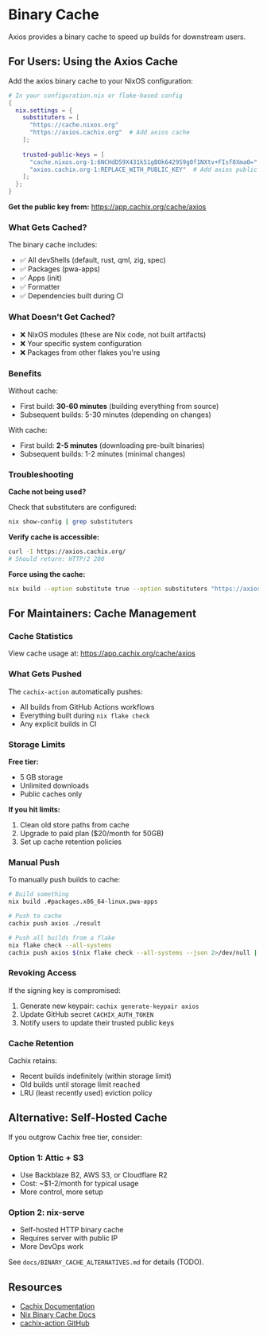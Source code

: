 # Binary Cache

Axios provides a binary cache to speed up builds for downstream users.

## For Users: Using the Axios Cache

Add the axios binary cache to your NixOS configuration:

```nix
# In your configuration.nix or flake-based config
{
  nix.settings = {
    substituters = [
      "https://cache.nixos.org"
      "https://axios.cachix.org"  # Add axios cache
    ];
    
    trusted-public-keys = [
      "cache.nixos.org-1:6NCHdD59X431kS1gBOk6429S9g0f1NXtv+FIsf8Xma0="
      "axios.cachix.org-1:REPLACE_WITH_PUBLIC_KEY"  # Add axios public key
    ];
  };
}
```

**Get the public key from:** https://app.cachix.org/cache/axios

### What Gets Cached?

The binary cache includes:
- ✅ All devShells (default, rust, qml, zig, spec)
- ✅ Packages (pwa-apps)
- ✅ Apps (init)
- ✅ Formatter
- ✅ Dependencies built during CI

### What Doesn't Get Cached?

- ❌ NixOS modules (these are Nix code, not built artifacts)
- ❌ Your specific system configuration
- ❌ Packages from other flakes you're using

### Benefits

Without cache:
- First build: **30-60 minutes** (building everything from source)
- Subsequent builds: 5-30 minutes (depending on changes)

With cache:
- First build: **2-5 minutes** (downloading pre-built binaries)
- Subsequent builds: 1-2 minutes (minimal changes)

### Troubleshooting

**Cache not being used?**

Check that substituters are configured:
```bash
nix show-config | grep substituters
```

**Verify cache is accessible:**
```bash
curl -I https://axios.cachix.org/
# Should return: HTTP/2 200
```

**Force using the cache:**
```bash
nix build --option substitute true --option substituters "https://axios.cachix.org https://cache.nixos.org"
```

## For Maintainers: Cache Management

### Cache Statistics

View cache usage at: https://app.cachix.org/cache/axios

### What Gets Pushed

The `cachix-action` automatically pushes:
- All builds from GitHub Actions workflows
- Everything built during `nix flake check`
- Any explicit builds in CI

### Storage Limits

**Free tier:**
- 5 GB storage
- Unlimited downloads
- Public caches only

**If you hit limits:**
1. Clean old store paths from cache
2. Upgrade to paid plan ($20/month for 50GB)
3. Set up cache retention policies

### Manual Push

To manually push builds to cache:

```bash
# Build something
nix build .#packages.x86_64-linux.pwa-apps

# Push to cache
cachix push axios ./result

# Push all builds from a flake
nix flake check --all-systems
cachix push axios $(nix flake check --all-systems --json 2>/dev/null | jq -r '.[] | .drvPath' 2>/dev/null)
```

### Revoking Access

If the signing key is compromised:

1. Generate new keypair: `cachix generate-keypair axios`
2. Update GitHub secret `CACHIX_AUTH_TOKEN`
3. Notify users to update their trusted public keys

### Cache Retention

Cachix retains:
- Recent builds indefinitely (within storage limit)
- Old builds until storage limit reached
- LRU (least recently used) eviction policy

## Alternative: Self-Hosted Cache

If you outgrow Cachix free tier, consider:

### Option 1: Attic + S3
- Use Backblaze B2, AWS S3, or Cloudflare R2
- Cost: ~$1-2/month for typical usage
- More control, more setup

### Option 2: nix-serve
- Self-hosted HTTP binary cache
- Requires server with public IP
- More DevOps work

See `docs/BINARY_CACHE_ALTERNATIVES.md` for details (TODO).

## Resources

- [Cachix Documentation](https://docs.cachix.org/)
- [Nix Binary Cache Docs](https://nixos.org/manual/nix/stable/package-management/binary-cache-substituter.html)
- [cachix-action GitHub](https://github.com/cachix/cachix-action)
